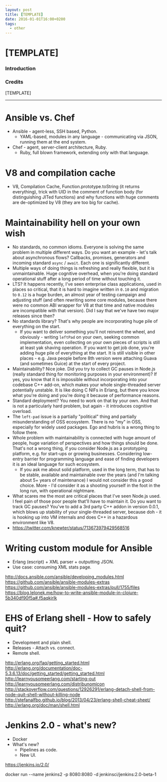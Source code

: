 ```yaml
---
layout: post
title: [TEMPLATE]
date: 2016-01-01T16:00+0200
tags:
  - other
---
```


# [TEMPLATE]

### Introduction

### Credits

[TEMPLATE]

---
# Ansible vs. Chef

- Ansible - agent-less, SSH based, Python.
  - YAML-based, modules in any language - communicating via JSON, running them at the end system.
- Chef - agent, server-client architecture, Ruby.
  - Ruby, full blown framework, extending only with that language.

# V8 and compilation cache

- V8, Compilation Cache, Function.prototype.toString (it returns everything),
  trick with UID in the comment of function body (for distinguishing JITed
  functions) and why functions with huge comments are de-optimized by V8 (they
  are too big for cache).

# Maintainability hell on your own wish

- No standards, no common idioms. Everyone is solving the same problem in multiple different ways. Do you want an example - let's talk about asynchronous flows? Callbacks, promises, generators and incoming standard `async` / `await`. Each one is significantly different.
- Multiple ways of doing things is refreshing and really flexible, but it is unmaintainable. Huge cognitive overhead, when you're doing standard operational stuff after a long period of time without touching it.
- LTS? It happens recently, I've seen enterprise class applications, used in places so critical, that it is hard to imagine written in `0.10` and migration to `0.12` is a huge burden, an almost year of testing campaign and adjusting stuff (and often rewriting some core modules, because there were no common ABI wrapper for V8 at that time and native modules are incompatible with that version). Did I say that we've have two major releases since then?
- No standards library? That's why people are incorporating huge pile of everything on the start.
  - If you want to deliver something you'll not reinvent the wheel, and obviously - writing `leftPad` on your own, seeking common implementation, even collecting on your own pieces of scripts is still at least yak shaving operation. If you want to get job done, you're adding huge pile of everything at the start. It is still visible in other places - e.g. Java people before 8th version were attaching Guava (and sometimes Guice) at the start of every project.
- Maintainability? Nice joke. Did you try to collect GC pauses in Node.js (really standard thing for monitoring purposes in your environment)? If yes, you know that it is impossible without incorporating into your codebase C++ add-on, which makes your whole single-threaded server potentially unstable. It is like doing C NIFs in Erlang, but there you know what you're doing and you're doing it because of performance reasons.
- Standard deployment? You need to work on that by your own. And that is not a particularly hard problem, but again - it introduces cognitive overload.
- The `left-pad` issue is a partially "political" thing and partially misunderstanding of OSS ecosystem. There is no "my" in OSS, especially for widely used packages. Ego and hubris is a wrong thing to follow there.
- Whole problem with maintainability is connected with huge amount of people, huge variation of perspectives and how things should be done. That's not a wrong thing, if you consider Node.js as a prototyping platform, e.g. for start-ups or growing businesses. Considering low-entry barrier for programming language and ease of finding developers it is an ideal language for such ecosystem.
  - If you ask me about solid platform, used in the long term, that has to be stable, available and maintainable over the years (and I'm talking about 5+ years of maintenance) I would not consider this a good choice. More - I'd consider it as a shooting yourself in the foot in the long run, with operational nightmare.
- What scares me the most are critical places that I've seen Node.js used. I feel pain of those poor people that'll have to maintain it. Do you want to track GC pauses? You've to add a 3rd party C++ addon in version 0.0.1, which blows up stability of your single-threaded server, because doh - it is hooking up into VM internals and does C++ in a hazardous environment like V8.
- https://twitter.com/knewter/status/713673979429568516

# Writing custom module for Ansible

- Erlang (escript) + XML parser + outputting JSON.
- Use case: consuming XML stats page.

http://docs.ansible.com/ansible/developing_modules.html
https://github.com/ansible/ansible-modules-extras
https://github.com/ansible/ansible-modules-extras/pull/1755/files
https://blog.lelonek.me/how-to-write-ansible-module-in-clojure-5b340df90f5a#.f5aqkjrlk

# EHS of Erlang shell - How to safely quit?

- Development and plain shell.
- Releases - Attach vs. connect.
- Remote shell.

http://erlang.org/faq/getting_started.html
http://erlang.org/documentation/doc-5.3.6.13/doc/getting_started/getting_started.html
http://learnyousomeerlang.com/starting-out
http://learnyousomeerlang.com/distribunomicon
http://stackoverflow.com/questions/12926291/erlang-detach-shell-from-node-quit-shell-without-killing-node
http://stefanalfbo.github.io/blog/2013/04/23/erlang-shell-cheat-sheet/
http://erlang.org/doc/man/shell.html

# Jenkins 2.0 - what's new?

- Docker
- What's new?
  - Pipelines as code.
  - New UI.

https://jenkins.io/2.0/

docker run --name jenkins2 -p 8080:8080 -d jenkinsci/jenkins:2.0-beta-1
